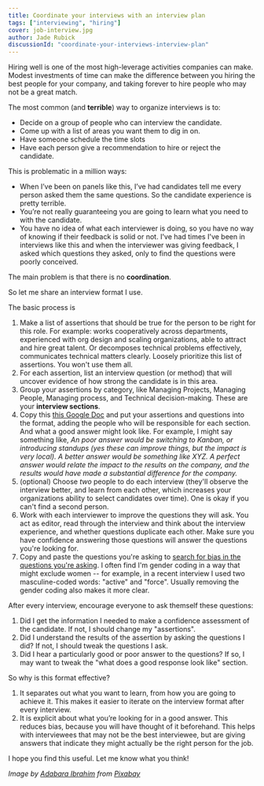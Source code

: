 ```yaml
---
title: Coordinate your interviews with an interview plan
tags: ["interviewing", "hiring"]
cover: job-interview.jpg
author: Jade Rubick
discussionId: "coordinate-your-interviews-interview-plan"
---
```


<re-img src="job-interview.jpg"></re-img>

Hiring well is one of the most high-leverage activities companies can make. Modest investments of time can make the difference between you hiring the best people for your company, and taking forever to hire people who may not be a great match.

The most common (and **terrible**) way to organize interviews is to:
* Decide on a group of people who can interview the candidate. 
* Come up with a list of areas you want them to dig in on. 
* Have someone schedule the time slots
* Have each person give a recommendation to hire or reject the candidate. 

This is problematic in a million ways:

* When I’ve been on panels like this, I’ve had candidates tell me every person asked them the same questions. So the candidate experience is pretty terrible. 
* You’re not really guaranteeing you are going to learn what you need to with the candidate. 
* You have no idea of what each interviewer is doing, so you have no way of knowing if their feedback is solid or not. I've had times I've been in interviews like this and when the interviewer was giving feedback, I asked which questions they asked, only to find the questions were poorly conceived. 

The main problem is that there is no **coordination**. 

So let me share an interview format I use. 

The basic process is
1. Make a list of assertions that should be true for the person to be right for this role. For example: works cooperatively across departments, experienced with org design and scaling organizations, able to attract and hire great talent. Or decomposes technical problems effectively, communicates technical matters clearly. Loosely prioritize this list of assertions. You won't use them all.
2. For each assertion, list an interview question (or method) that will uncover evidence of how strong the candidate is in this area. 
3. Group your assertions by category, like Managing Projects, Managing People, Managing process, and Technical decision-making. These are your **interview sections**. 
4. Copy this [this Google Doc](https://docs.google.com/document/d/1WlkzpOMoQnmaG5wVTjV2JFtbis1ykKjlaE0unO8XbEA/edit#) and put your assertions and questions into the format, adding the people who will be responsible for each section. And what a good answer might look like. For example, I might say something like, *An poor answer would be switching to Kanban, or introducing standups (yes these can improve things, but the impact is very local). A better answer would be something like XYZ. A perfect answer would relate the impact to the results on the company, and the results would have made a substantial difference for the company.* 
5. (optional) Choose _two_ people to do each interview (they'll observe the interview better, and learn from each other, which increases your organizations ability to select candidates over time). One is okay if you can't find a second person.
6. Work with each interviewer to improve the questions they will ask. You act as editor, read through the interview and think about the interview experience, and whether questions duplicate each other. Make sure you have confidence answering those questions will answer the questions you're looking for.
7. Copy and paste the questions you're asking to [search for bias in the questions you're asking](http://gender-decoder.katmatfield.com/). I often find I'm gender coding in a way that might exclude women -- for example, in a recent interview I used two masculine-coded words: "active" and "force". Usually removing the gender coding also makes it more clear. 

After every interview, encourage everyone to ask themself these questions:

1. Did I get the information I needed to make a confidence assessment of the candidate. If not, I should change my "assertions". 
2. Did I understand the results of the assertion by asking the questions I did? If not, I should tweak the questions I ask. 
3. Did I hear a particularly good or poor answer to the questions? If so, I may want to tweak the "what does a good response look like" section.

So why is this format effective?

1. It separates out what you want to learn, from how you are going to achieve it. This makes it easier to iterate on the interview format after every interview. 
2. It is explicit about what you’re looking for in a good answer. This reduces bias, because you will have thought of it beforehand. This helps with interviewees that may not be the best interviewee, but are giving answers that indicate they might actually be the right person for the job. 

I hope you find this useful. Let me know what you think!

_Image by <a href="https://pixabay.com/users/425147-425147/">Adabara Ibrahim</a> from <a href="https://pixabay.com/">Pixabay</a>_


